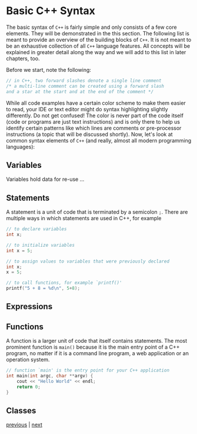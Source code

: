 # Basic C++ Syntax

The basic syntax of `C++` is fairly simple and only consists of a few core elements. They will be demonstrated in the this section. The following list is meant to provide an overview of the building blocks of `C++`. It is not meant to be an exhaustive collection of all `C++` language features. All concepts will be explained in greater detail along the way and we will add to this list in later chapters, too.

Before we start, note the following:

```c++
// in C++, two forward slashes denote a single line comment
/* a multi-line comment can be created using a forward slash
and a star at the start and at the end of the comment */
```

While all code examples have a certain color scheme to make them easier to read, your IDE or text editor might do syntax highlighting slightly differently. Do not get confused! The color is never part of the code itself (code or programs are just text instructions) and is only there to help us identify certain patterns like which lines are comments or pre-processor instructions (a topic that will be discussed shortly). Now, let's look at common syntax elements of `C++` (and really, almost all modern programming languages):


## Variables

Variables hold data for re-use ...

## Statements

A statement is a unit of code that is terminated by a semicolon `;`. There are multiple ways in which statements are used in C++, for example

```c++
// to declare variables
int x;

// to initialize variables
int x = 5;

// to assign values to variables that were previously declared
int x;
x = 5;

// to call functions, for example `printf()'
printf("5 + 8 = %d\n", 5+8);
```

## Expressions



## Functions

A function is a larger unit of code that itself contains statements. The most prominent function is `main()` because it is the main entry point of a C++ program, no matter if it is a command line program, a web application or an operation system.

```c++
// function `main' is the entry point for your C++ application
int main(int argc, char **argv) {
    cout << "Hello World" << endl;
    return 0;
}
```

## Classes






[previous]() | [next]()
